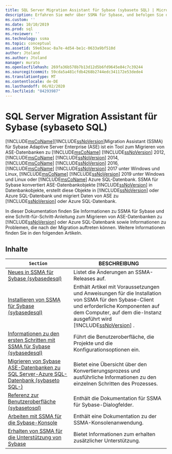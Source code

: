 ```yaml
---
title: SQL Server Migration Assistant für Sybase (sybaseto SQL) | Microsoft-Dokumentation
description: Erfahren Sie mehr über SSMA für Sybase, und befolgen Sie die Schritt-für-Schritt-Anleitung zum Migrieren von ASE-Datenbanken zu SQL Server oder Azure SQL
ms.custom: ''
ms.date: 10/10/2019
ms.prod: sql
ms.reviewer: ''
ms.technology: ssma
ms.topic: conceptual
ms.assetid: 59e63eac-8a7e-4d54-be1c-0633a9bf510d
author: Jtoland
ms.author: Jtoland
manager: murato
ms.openlocfilehash: 269fa36b578b7b13d12d5b6fd9645e84c7c39244
ms.sourcegitcommit: 59cda5a481cfdb4268b2744edc341172e53dede4
ms.translationtype: MT
ms.contentlocale: de-DE
ms.lasthandoff: 06/02/2020
ms.locfileid: "84293987"
---
```

# <a name="sql-server-migration-assistant-for-sybase-sybasetosql"></a>SQL Server Migration Assistant für Sybase (sybaseto SQL)

[!INCLUDE[msCoName](../../includes/msconame_md.md)][!INCLUDE[ssNoVersion](../../includes/ssnoversion-md.md)]Migration Assistant (SSMA) für Sybase Adaptive Server Enterprise (ASE) ist ein Tool zum Migrieren von ASE-Datenbanken zu [!INCLUDE[msCoName](../../includes/msconame_md.md)] [!INCLUDE[ssNoVersion](../../includes/ssnoversion-md.md)] 2012, [!INCLUDE[msCoName](../../includes/msconame_md.md)] [!INCLUDE[ssNoVersion](../../includes/ssnoversion-md.md)] 2014, [!INCLUDE[msCoName](../../includes/msconame_md.md)] [!INCLUDE[ssNoVersion](../../includes/ssnoversion-md.md)] 2016, [!INCLUDE[msCoName](../../includes/msconame_md.md)] [!INCLUDE[ssNoVersion](../../includes/ssnoversion-md.md)] 2017 unter Windows und Linux, [!INCLUDE[msCoName](../../includes/msconame_md.md)] [!INCLUDE[ssNoVersion](../../includes/ssnoversion-md.md)] 2019 unter Windows und Linux oder [!INCLUDE[msCoName](../../includes/msconame_md.md)] Azure SQL-Datenbank. SSMA für Sybase konvertiert ASE-Datenbankobjekte [!INCLUDE[ssNoVersion](../../includes/ssnoversion-md.md)] in Datenbankobjekte, erstellt diese Objekte in [!INCLUDE[ssNoVersion](../../includes/ssnoversion-md.md)] oder Azure SQL-Datenbank und migriert Daten von ASE zu [!INCLUDE[ssNoVersion](../../includes/ssnoversion-md.md)] oder Azure SQL-Datenbank.
  
In dieser Dokumentation finden Sie Informationen zu SSMA für Sybase und eine Schritt-für-Schritt-Anleitung zum Migrieren von ASE-Datenbanken zu [!INCLUDE[ssNoVersion](../../includes/ssnoversion-md.md)] oder Azure SQL-Datenbank sowie Informationen zu Problemen, die nach der Migration auftreten können. Weitere Informationen finden Sie in den folgenden Artikeln.  
  
## <a name="contents"></a>Inhalte  
  
|`Section`|BESCHREIBUNG|
|-----------|---------------|
|[Neues in SSMA für Sybase &#40;sybasedesql&#41;](../../ssma/sybase/what-s-new-in-ssma-for-sybase-sybasetosql.md)|Listet die Änderungen an SSMA-Releases auf.|  
|[Installieren von SSMA für Sybase &#40;sybasedesql&#41;](../../ssma/sybase/installing-ssma-for-sybase-sybasetosql.md)|Enthält Artikel mit Voraussetzungen und Anweisungen für die Installation von SSMA für den Sybase-Client und erforderliche Komponenten auf dem Computer, auf dem die-Instanz ausgeführt wird [!INCLUDE[ssNoVersion](../../includes/ssnoversion-md.md)] .|  
|[Informationen zu den ersten Schritten mit SSMA für Sybase &#40;sybasedesql&#41;](../../ssma/sybase/getting-started-with-ssma-for-sybase-sybasetosql.md)|Führt die Benutzeroberfläche, die Projekte und die Konfigurationsoptionen ein.|  
|[Migrieren von Sybase ASE-Datenbanken zu SQL Server-Azure SQL-Datenbank &#40;sybaseto SQL-&#41;](../../ssma/sybase/migrating-sybase-ase-databases-to-sql-server-azure-sql-db-sybasetosql.md)|Bietet eine Übersicht über den Konvertierungsprozess und ausführliche Informationen zu den einzelnen Schritten des Prozesses.|  
|[Referenz zur Benutzeroberfläche &#40;sybasetosql&#41;](../../ssma/sybase/user-interface-reference-sybasetosql.md)|Enthält die Dokumentation für SSMA für Sybase-Dialogfelder.|  
|[Arbeiten mit SSMA für die Sybase-Konsole](working-with-ssma-for-sybase-console-sybasetosql.md)|Enthält eine Dokumentation zu der SSMA-Konsolenanwendung.|  
|[Erhalten von SSMA für die Unterstützung von Sybase](https://go.microsoft.com/fwlink/?LinkID=708538&clcid=0x409)|Bietet Informationen zum erhalten zusätzlicher Unterstützung.|  
